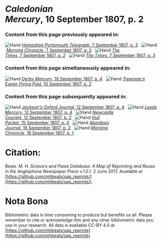 # *Caledonian Mercury*, 10 September 1807, p. 2  
  
### Content from this page previously appeared in:  
![Hand](http://scissorsandpaste.net/wp-content/uploads/2017/06/smallhandpointer.png) [*Hampshire Portsmouth Telegraph*, 7 September 1807, p. 3](https://mhbeals.github.io/sap_html/Hampshire-Portsmouth-Telegraph/Hampshire-Portsmouth-Telegraph-7-September-1807-p-3)  
![Hand](http://scissorsandpaste.net/wp-content/uploads/2017/06/smallhandpointer.png) [*Morning Chronicle*, 7 September 1807, p. 2](https://mhbeals.github.io/sap_html/Morning-Chronicle/Morning-Chronicle-7-September-1807-p-2)  
![Hand](http://scissorsandpaste.net/wp-content/uploads/2017/06/smallhandpointer.png) [*The Times*, 7 September 1807, p. 2](https://mhbeals.github.io/sap_html/The-Times/The-Times-7-September-1807-p-2)  
![Hand](http://scissorsandpaste.net/wp-content/uploads/2017/06/smallhandpointer.png) [*The Times*, 7 September 1807, p. 3](https://mhbeals.github.io/sap_html/The-Times/The-Times-7-September-1807-p-3)  
  
### Content from this page simeltaneously appeared in:  
![Hand](http://scissorsandpaste.net/wp-content/uploads/2017/06/smallhandpointer.png) [*Derby Mercury*, 10 September 1807, p. 4](https://mhbeals.github.io/sap_html/Derby-Mercury/Derby-Mercury-10-September-1807-p-4)  
![Hand](http://scissorsandpaste.net/wp-content/uploads/2017/06/smallhandpointer.png) [*Trewman's Exeter Flying Post*, 10 September 1807, p. 2](https://mhbeals.github.io/sap_html/Trewman's-Exeter-Flying-Post/Trewman's-Exeter-Flying-Post-10-September-1807-p-2)  
  
### Content from this page subsequently appeared in:  
![Hand](http://scissorsandpaste.net/wp-content/uploads/2017/06/smallhandpointer.png) [*Jackson's Oxford Journal*, 12 September 1807, p. 4](https://mhbeals.github.io/sap_html/Jackson's-Oxford-Journal/Jackson's-Oxford-Journal-12-September-1807-p-4)  
![Hand](http://scissorsandpaste.net/wp-content/uploads/2017/06/smallhandpointer.png) [*Leeds Mercury*, 12 September 1807, p. 4](https://mhbeals.github.io/sap_html/Leeds-Mercury/Leeds-Mercury-12-September-1807-p-4)  
![Hand](http://scissorsandpaste.net/wp-content/uploads/2017/06/smallhandpointer.png) [*Newcastle Courant*, 12 September 1807, p. 2](https://mhbeals.github.io/sap_html/Newcastle-Courant/Newcastle-Courant-12-September-1807-p-2)  
![Hand](http://scissorsandpaste.net/wp-content/uploads/2017/06/smallhandpointer.png) [*Hull Packet*, 15 September 1807, p. 4](https://mhbeals.github.io/sap_html/Hull-Packet/Hull-Packet-15-September-1807-p-4)  
![Hand](http://scissorsandpaste.net/wp-content/uploads/2017/06/smallhandpointer.png) [*Aberdeen Journal*, 16 September 1807, p. 2](https://mhbeals.github.io/sap_html/Aberdeen-Journal/Aberdeen-Journal-16-September-1807-p-2)  
![Hand](http://scissorsandpaste.net/wp-content/uploads/2017/06/smallhandpointer.png) [*Morning Chronicle*, 18 September 1807, p. 1](https://mhbeals.github.io/sap_html/Morning-Chronicle/Morning-Chronicle-18-September-1807-p-1)  


# Citation: 

Beals. M. H. *Scissors and Paste Database: A Map of Reprinting and Reuse in the Anglophone Newspaper Press v.1.0.1.* 2 June 2017. Available at [https://github.com/mhbeals/sap_reprints/](https://github.com/mhbeals/sap_reprints/). 

# Nota Bona

Bibliometric data is time consuming to produce but benefits us all. Please remember to cite or acknowledge this and any other bibliometric data you use in your research. All data is available CC-BY 4.0 at [https://github.com/mhbeals/sap_reprints](https://github.com/mhbeals/sap_reprints)